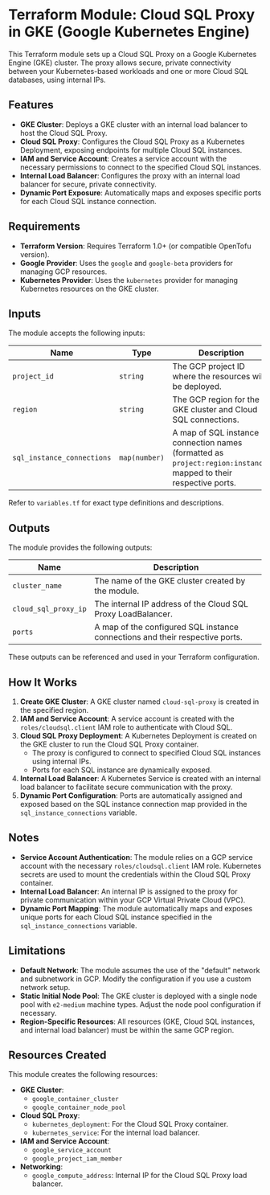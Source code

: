 # Terraform Module: Cloud SQL Proxy in GKE (Google Kubernetes Engine)

This Terraform module sets up a Cloud SQL Proxy on a Google Kubernetes Engine (GKE) cluster. The proxy allows secure,
private connectivity between your Kubernetes-based workloads and one or more Cloud SQL databases, using internal IPs.

## Features

- **GKE Cluster**: Deploys a GKE cluster with an internal load balancer to host the Cloud SQL Proxy.
- **Cloud SQL Proxy**: Configures the Cloud SQL Proxy as a Kubernetes Deployment, exposing endpoints for multiple Cloud
  SQL instances.
- **IAM and Service Account**: Creates a service account with the necessary permissions to connect to the specified
  Cloud SQL instances.
- **Internal Load Balancer**: Configures the proxy with an internal load balancer for secure, private connectivity.
- **Dynamic Port Exposure**: Automatically maps and exposes specific ports for each Cloud SQL instance connection.

## Requirements

- **Terraform Version**: Requires Terraform 1.0+ (or compatible OpenTofu version).
- **Google Provider**: Uses the `google` and `google-beta` providers for managing GCP resources.
- **Kubernetes Provider**: Uses the `kubernetes` provider for managing Kubernetes resources on the GKE cluster.

## Inputs

The module accepts the following inputs:

| Name                       | Type          | Description                                                                                                       | Required |
|----------------------------|---------------|-------------------------------------------------------------------------------------------------------------------|----------|
| `project_id`               | `string`      | The GCP project ID where the resources will be deployed.                                                          | Yes      |
| `region`                   | `string`      | The GCP region for the GKE cluster and Cloud SQL connections.                                                     | Yes      |
| `sql_instance_connections` | `map(number)` | A map of SQL instance connection names (formatted as `project:region:instance`) mapped to their respective ports. | Yes      |

Refer to `variables.tf` for exact type definitions and descriptions.

## Outputs

The module provides the following outputs:

| Name                 | Description                                                                  |
|----------------------|------------------------------------------------------------------------------|
| `cluster_name`       | The name of the GKE cluster created by the module.                           |
| `cloud_sql_proxy_ip` | The internal IP address of the Cloud SQL Proxy LoadBalancer.                 |
| `ports`              | A map of the configured SQL instance connections and their respective ports. |

These outputs can be referenced and used in your Terraform configuration.

## How It Works

1. **Create GKE Cluster**: A GKE cluster named `cloud-sql-proxy` is created in the specified region.
2. **IAM and Service Account**: A service account is created with the `roles/cloudsql.client` IAM role to authenticate
   with Cloud SQL.
3. **Cloud SQL Proxy Deployment**: A Kubernetes Deployment is created on the GKE cluster to run the Cloud SQL Proxy
   container.
    - The proxy is configured to connect to specified Cloud SQL instances using internal IPs.
    - Ports for each SQL instance are dynamically exposed.
4. **Internal Load Balancer**: A Kubernetes Service is created with an internal load balancer to facilitate secure
   communication with the proxy.
5. **Dynamic Port Configuration**: Ports are automatically assigned and exposed based on the SQL instance connection map
   provided in the `sql_instance_connections` variable.

## Notes

- **Service Account Authentication**: The module relies on a GCP service account with the necessary
  `roles/cloudsql.client` IAM role. Kubernetes secrets are used to mount the credentials within the Cloud SQL Proxy
  container.
- **Internal Load Balancer**: An internal IP is assigned to the proxy for private communication within your GCP Virtual
  Private Cloud (VPC).
- **Dynamic Port Mapping**: The module automatically maps and exposes unique ports for each Cloud SQL instance specified
  in the `sql_instance_connections` variable.

## Limitations

- **Default Network**: The module assumes the use of the "default" network and subnetwork in GCP. Modify the
  configuration if you use a custom network setup.
- **Static Initial Node Pool**: The GKE cluster is deployed with a single node pool with `e2-medium` machine types.
  Adjust the node pool configuration if necessary.
- **Region-Specific Resources**: All resources (GKE, Cloud SQL instances, and internal load balancer) must be within the
  same GCP region.

## Resources Created

This module creates the following resources:

- **GKE Cluster**:
    - `google_container_cluster`
    - `google_container_node_pool`
- **Cloud SQL Proxy**:
    - `kubernetes_deployment`: For the Cloud SQL Proxy container.
    - `kubernetes_service`: For the internal load balancer.
- **IAM and Service Account**:
    - `google_service_account`
    - `google_project_iam_member`
- **Networking**:
    - `google_compute_address`: Internal IP for the Cloud SQL Proxy load balancer.

